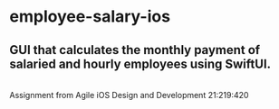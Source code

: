 # employee-salary-ios
## GUI that calculates the monthly payment of salaried and hourly employees using SwiftUI. 
<br>
Assignment from Agile iOS Design and Development 21:219:420
